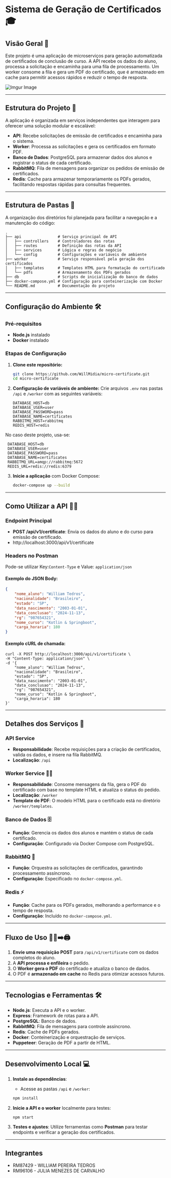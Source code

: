 # Sistema de Geração de Certificados 🎓

## Visão Geral 🚀
Este projeto é uma aplicação de microserviços para geração automatizada de certificados de conclusão de curso. A API recebe os dados do aluno, processa a solicitação e encaminha para uma fila de processamento. Um worker consome a fila e gera um PDF do certificado, que é armazenado em cache para permitir acessos rápidos e reduzir o tempo de resposta.

![Imgur Image](https://i.imgur.com/VJUKdlD.png)

---

## Estrutura do Projeto 🔧
A aplicação é organizada em serviços independentes que interagem para oferecer uma solução modular e escalável:
- **API**: Recebe solicitações de emissão de certificados e encaminha para o sistema.
- **Worker**: Processa as solicitações e gera os certificados em formato PDF.
- **Banco de Dados**: PostgreSQL para armazenar dados dos alunos e registrar o status de cada certificado.
- **RabbitMQ**: Fila de mensagens para organizar os pedidos de emissão de certificados.
- **Redis**: Cache para armazenar temporariamente os PDFs gerados, facilitando respostas rápidas para consultas frequentes.

---

## Estrutura de Pastas 📂
A organização dos diretórios foi planejada para facilitar a navegação e a manutenção do código:
```
.
├── api                # Serviço principal de API
│   ├── controllers    # Controladores das rotas
│   ├── routes         # Definição das rotas da API
│   ├── services       # Lógica e regras de negócio
│   └── config         # Configurações e variáveis de ambiente
├── worker             # Serviço responsável pela geração dos certificados
│   ├── templates      # Templates HTML para formatação do certificado
│   └── pdfs           # Armazenamento dos PDFs gerados
├── db                 # Scripts de inicialização do banco de dados
├── docker-compose.yml # Configuração para conteinerização com Docker
└── README.md          # Documentação do projeto
```

---

## Configuração do Ambiente 🛠️

### Pré-requisitos
- **Node.js** instalado
- **Docker** instalado

### Etapas de Configuração

1. **Clone este repositório:**
   ```bash
   git clone https://github.com/WillMidia/micro-certificate.git
   cd micro-certificate
   ```

2. **Configuração de variáveis de ambiente:** Crie arquivos `.env` nas pastas `/api` e `/worker` com as seguintes variáveis:
   ```plaintext
   DATABASE_HOST=db
   DATABASE_USER=user
   DATABASE_PASSWORD=pass
   DATABASE_NAME=certificates
   RABBITMQ_HOST=rabbitmq
   REDIS_HOST=redis
   ```
No caso deste projeto, usa-se:
   ```
    DATABASE_HOST=db
    DATABASE_USER=user
    DATABASE_PASSWORD=pass
    DATABASE_NAME=certificates
    RABBITMQ_URL=amqp://rabbitmq:5672
    REDIS_URL=redis://redis:6379

   ```

3. **Inicie a aplicação** com Docker Compose:
   ```bash
   docker-compose up --build
   ```

---

## Como Utilizar a API 🧑‍💻

### Endpoint Principal
- **POST /api/v1/certificate**: Envia os dados do aluno e do curso para emissão de certificado.
- http://localhost:3000/api/v1/certificate

### Headers no Postman
Pode-se utilizar Key:`Content-Type` e Value: `application/json`

#### Exemplo do JSON Body:
```json
{
    "nome_aluno": "William Tedros",
    "nacionalidade": "Brasileiro",
    "estado": "SP",
    "data_nascimento": "2003-01-01",
    "data_conclusao": "2024-11-13",
    "rg": "987654321",
    "nome_curso": "Kotlin & Springboot",
    "carga_horaria": 180
}
```
#### Exemplo cURL de chamada:
```curl
curl -X POST http://localhost:3000/api/v1/certificate \
-H "Content-Type: application/json" \
-d '{
    "nome_aluno": "William Tedros",
    "nacionalidade": "Brasileiro",
    "estado": "SP",
    "data_nascimento": "2003-01-01",
    "data_conclusao": "2024-11-13",
    "rg": "987654321",
    "nome_curso": "Kotlin & Springboot",
    "carga_horaria": 180
}'
```

---

## Detalhes dos Serviços 📡

### API Service
- **Responsabilidade**: Recebe requisições para a criação de certificados, valida os dados, e insere na fila RabbitMQ.
- **Localização**: `/api`

### Worker Service 👨‍🏭
- **Responsabilidade**: Consome mensagens da fila, gera o PDF do certificado com base no template HTML e atualiza o status do pedido.
- **Localização**: `/worker`
- **Template de PDF**: O modelo HTML para o certificado está no diretório `/worker/templates`.

### Banco de Dados 🗄️
- **Função**: Gerencia os dados dos alunos e mantém o status de cada certificado.
- **Configuração**: Configurado via Docker Compose com PostgreSQL.

### RabbitMQ 🐰
- **Função**: Orquestra as solicitações de certificados, garantindo processamento assíncrono.
- **Configuração**: Especificado no `docker-compose.yml`.

### Redis ⚡
- **Função**: Cache para os PDFs gerados, melhorando a performance e o tempo de resposta.
- **Configuração**: Incluído no `docker-compose.yml`.

---

## Fluxo de Uso 🚶‍♀️➡️🖨️

1. **Envie uma requisição POST** para `/api/v1/certificate` com os dados completos do aluno.
2. A **API processa e enfileira** o pedido.
3. O **Worker gera o PDF** do certificado e atualiza o banco de dados.
4. O PDF é **armazenado em cache** no Redis para otimizar acessos futuros.

---

## Tecnologias e Ferramentas 🛠️

- **Node.js**: Executa a API e o worker.
- **Express**: Framework de rotas para a API.
- **PostgreSQL**: Banco de dados.
- **RabbitMQ**: Fila de mensagens para controle assíncrono.
- **Redis**: Cache de PDFs gerados.
- **Docker**: Conteinerização e orquestração de serviços.
- **Puppeteer**: Geração de PDF a partir de HTML.

---

## Desenvolvimento Local 💻

1. **Instale as dependências**:
    - Acesse as pastas `/api` e `/worker`:
   ```bash
   npm install
   ```

2. **Inicie a API e o worker** localmente para testes:
   ```bash
   npm start
   ```

3. **Testes e ajustes**: Utilize ferramentas como **Postman** para testar endpoints e verificar a geração dos certificados.
---
## Integrantes

- RM87429 - WILLIAM PEREIRA TEDROS
- RM96106 - JULIA MENEZES DE CARVALHO

